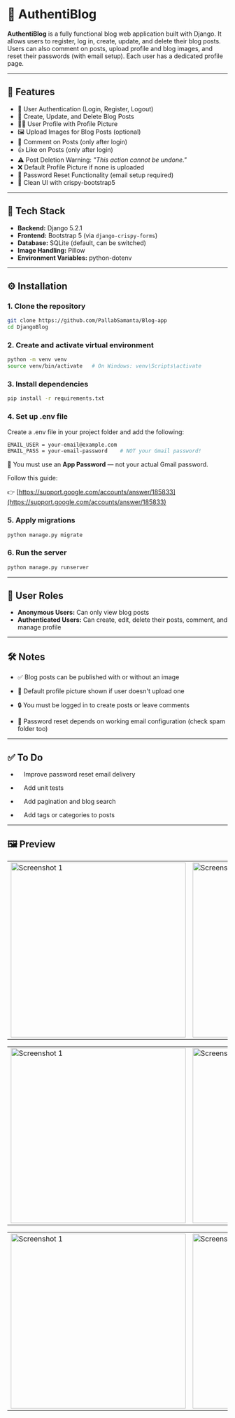 # 📝 AuthentiBlog

**AuthentiBlog** is a fully functional blog web application built with Django. It allows users to register, log in, create, update, and delete their blog posts. Users can also comment on posts, upload profile and blog images, and reset their passwords (with email setup). Each user has a dedicated profile page.

---

## 🚀 Features

- 🔐 User Authentication (Login, Register, Logout)
- 📄 Create, Update, and Delete Blog Posts
- 🧑‍💻 User Profile with Profile Picture
- 🖼️ Upload Images for Blog Posts (optional)
- 💬 Comment on Posts (only after login)
- 👍 Like on Posts (only after login)
- ⚠️ Post Deletion Warning: *"This action cannot be undone."*
- ❌ Default Profile Picture if none is uploaded
- 🔁 Password Reset Functionality (email setup required)
- 🌙 Clean UI with crispy-bootstrap5

---

## 🧰 Tech Stack

- **Backend:** Django 5.2.1  
- **Frontend:** Bootstrap 5 (via `django-crispy-forms`)  
- **Database:** SQLite (default, can be switched)  
- **Image Handling:** Pillow  
- **Environment Variables:** python-dotenv  

---

## ⚙️ Installation

### 1. Clone the repository

```bash
git clone https://github.com/PallabSamanta/Blog-app
cd DjangoBlog
```

### 2. Create and activate virtual environment

```bash
python -m venv venv
source venv/bin/activate   # On Windows: venv\Scripts\activate
```

### 3. Install dependencies

```bash
pip install -r requirements.txt
```

### 4. Set up .env file

Create a .env file in your project folder and add the following:

```bash
EMAIL_USER = your-email@example.com
EMAIL_PASS = your-email-password    # NOT your Gmail password!
```

🔐 You must use an **App Password** — not your actual Gmail password.

Follow this guide:

👉 [https://support.google.com/accounts/answer/185833](https://support.google.com/accounts/answer/185833)

### 5. Apply migrations

```bash
python manage.py migrate
```

### 6. Run the server

```bash
python manage.py runserver
```

---

## 👥 User Roles

- **Anonymous Users:** Can only view blog posts
- **Authenticated Users:** Can create, edit, delete their posts, comment, and manage profile

---

## 🛠️ Notes

- ✅ Blog posts can be published with or without an image

- 👤 Default profile picture shown if user doesn't upload one

- 🔒 You must be logged in to create posts or leave comments

- 📩 Password reset depends on working email configuration (check spam folder too)

---

## ✅ To Do

- <span style="background-color:rgb(255, 255, 255); width: 10px; height: 10px; display: inline-block;"></span> Improve password reset email delivery

-  <span style="background-color:rgb(255, 255, 255); width: 10px; height: 10px; display: inline-block;"></span> Add unit tests

-  <span style="background-color:rgb(255, 255, 255); width: 10px; height: 10px; display: inline-block;"></span> Add pagination and blog search

-  <span style="background-color:rgb(255, 255, 255); width: 10px; height: 10px; display: inline-block;"></span> Add tags or categories to posts

---

## 🖼️ Preview


<!-- <table>
  <tr>
    <td><img src="https://drive.google.com/file/d/1kT2FHyhwQC0qD5WhLHlNyCxB1jQHACLE/view?usp=sharing" alt="Screenshot 1" width="400"></td>
    <td><img src="https://drive.google.com/file/d/1z-9QGJQ___ziDVQElH3WsYf6f5_-1hbi/view?usp=sharing" alt="Screenshot 2" width="400"></td>
  </tr>
</table> -->

<table>
  <tr>
    <td><img src="https://drive.google.com/uc?export=view&id=1kT2FHyhwQC0qD5WhLHlNyCxB1jQHACLE" alt="Screenshot 1" width="400"></td>
    <td><img src="https://drive.google.com/uc?export=view&id=1z-9QGJQ___ziDVQElH3WsYf6f5_-1hbi" alt="Screenshot 2" width="400"></td>
  </tr>
</table>

<!-- <table>
  <tr>
    <td><img src="https://drive.google.com/file/d/1V4h7lNF5aD1qQXh1WHlVF7q1QQGTnT2T/view?usp=sharing" alt="Screenshot 1" width="400"></td>
    <td><img src="https://drive.google.com/file/d/14CbfOT0smvOoESxpAusD_q2pComEAjPu/view?usp=sharing" alt="Screenshot 2" width="400"></td>
  </tr>
</table> -->

<table>
  <tr>
    <td><img src="https://drive.google.com/uc?export=view&id=1V4h7lNF5aD1qQXh1WHlVF7q1QQGTnT2T" alt="Screenshot 1" width="400"></td>
    <td><img src="https://drive.google.com/uc?export=view&id=14CbfOT0smvOoESxpAusD_q2pComEAjPu" alt="Screenshot 2" width="400"></td>
  </tr>
</table>


<!-- 
<table>
  <tr>
    <td><img src="https://drive.google.com/file/d/1r_O8ORwAwlQ0msMundR1_yNdGiErqG7s/view?usp=sharing" alt="Screenshot 1" width="400"></td>
    <td><img src="https://drive.google.com/file/d/1ProFUBcm8IyMFo4L8lkRC22z_8rqwVrC/view?usp=sharing" alt="Screenshot 2" width="400"></td>
  </tr>
</table> -->


<table>
  <tr>
    <td><img src="https://drive.google.com/uc?export=view&id=1r_O8ORwAwlQ0msMundR1_yNdGiErqG7s" alt="Screenshot 1" width="400"></td>
    <td><img src="https://drive.google.com/uc?export=view&id=1ProFUBcm8IyMFo4L8lkRC22z_8rqwVrC" alt="Screenshot 2" width="400"></td>
  </tr>
</table>

